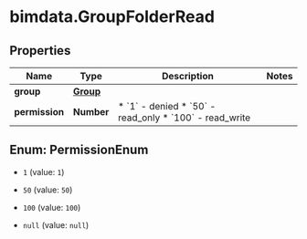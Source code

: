 # bimdata.GroupFolderRead

## Properties

Name | Type | Description | Notes
------------ | ------------- | ------------- | -------------
**group** | [**Group**](Group.md) |  | 
**permission** | **Number** | * &#x60;1&#x60; - denied * &#x60;50&#x60; - read_only * &#x60;100&#x60; - read_write | 



## Enum: PermissionEnum


* `1` (value: `1`)

* `50` (value: `50`)

* `100` (value: `100`)

* `null` (value: `null`)





